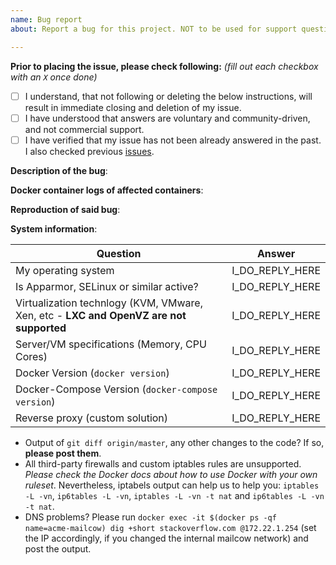 ```yaml
---
name: Bug report
about: Report a bug for this project. NOT to be used for support questions.

---
```


<!--
  Please DO NOT delete this template or use it for support questions.
  You are welcome to visit us on our community channels listed at https://mailcow.github.io/mailcow-dockerized-docs/#community-support
  For official support, please check https://mailcow.github.io/mailcow-dockerized-docs/#commercial-support
-->

**Prior to placing the issue, please check following:** *(fill out each checkbox with an `X` once done)*
- [ ] I understand, that not following or deleting the below instructions, will result in immediate closing and deletion of my issue.
- [ ] I have understood that answers are voluntary and community-driven, and not commercial support.
- [ ] I have verified that my issue has not been already answered in the past. I also checked previous [issues](https://github.com/mailcow/mailcow-dockerized/issues).

**Description of the bug**:
<!--
  This should be a clear and concise description of what the bug is. What EXACTLY does happen?
  If applicable, add screenshots to help explain your problem. Very useful for bugs in mailcow UI.
  Write your detailed description below.
-->

**Docker container logs of affected containers**:
<!--
  Please take a look at the [official documentation](https://mailcow.github.io/mailcow-dockerized-docs/debug-logs/) and post the last     few lines of logs, when the error occurs.
-->

**Reproduction of said bug**:
<!--
  It is really helpful to know how exactly you are able to reproduce the reported issue.
  Have you tried to fix the issue? What did you try?
  What are the exact steps to get the above described behavior?
  Screenshots can be added, if helpful. Add the text below.
-->

**System information**:
<!--
  In this stage we would kindly ask you to attach general system information about your setup.
  Please carefully read the questions and instructions below.
-->

| Question | Answer |
| --- | --- |
| My operating system | I_DO_REPLY_HERE |
| Is Apparmor, SELinux or similar active? | I_DO_REPLY_HERE |
| Virtualization technlogy (KVM, VMware, Xen, etc - **LXC and OpenVZ are not supported** | I_DO_REPLY_HERE |
| Server/VM specifications (Memory, CPU Cores) | I_DO_REPLY_HERE |
| Docker Version (`docker version`) | I_DO_REPLY_HERE |
| Docker-Compose Version (`docker-compose version`) | I_DO_REPLY_HERE |
| Reverse proxy (custom solution) | I_DO_REPLY_HERE |

- Output of `git diff origin/master`, any other changes to the code? If so, **please post them**.
- All third-party firewalls and custom iptables rules are unsupported. *Please check the Docker docs about how to use Docker with your own ruleset*. Nevertheless, iptabels output can help us to help you: `iptables -L -vn`, `ip6tables -L -vn`, `iptables -L -vn -t nat` and `ip6tables -L -vn -t nat`.
- DNS problems? Please run `docker exec -it $(docker ps -qf name=acme-mailcow) dig +short stackoverflow.com @172.22.1.254` (set the IP accordingly, if you changed the internal mailcow network) and post the output.

